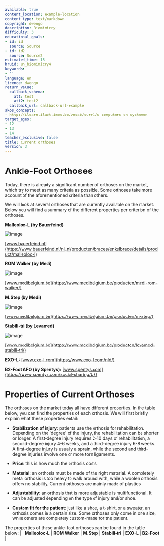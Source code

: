 ```yaml
---
available: true
content_location: example-location
content_type: text/markdown
copyright: dwengo
description: Biomimicry
difficulty: 3
educational_goals:
- id: id
  source: Source
- id: id2
  source: Source2
estimated_time: 15
hruid: un_biomimicry4
keywords:
- ''
language: en
licence: dwengo
return_value:
  callback_schema:
    att: test
    att2: test2
  callback_url: callback-url-example
skos_concepts:
- http://ilearn.ilabt.imec.be/vocab/curr1/s-computers-en-systemen
target_ages:
- 12
- 13
- 14
teacher_exclusive: false
title: Current orthoses
version: 3
---
```

# Ankle-Foot Orthoses
Today, there is already a significant number of orthoses on the market, which try to meet as many criteria as possible. Some orthoses take more account of the aforementioned criteria than others.

We will look at several orthoses that are currently available on the market. Below you will find a summary of the different properties per criterion of the orthoses.

**Malleoloc-L (by Bauerfeind)**

![](embed/malleloc2.jpg "image")

[www.bauerfeind.nl](https://www.bauerfeind.nl/nl_nl/producten/braces/enkelbrace/details/product/malleoloc-l)

**ROM Walker (by Medi)**

![](embed/romwalker.jpeg "image")

[www.medibelgium.be](https://www.medibelgium.be/producten/medi-rom-walker/)

**M.Step (by Medi)**

![](embed/mstep.jpeg "image")

[www.medibelgium.be](https://www.medibelgium.be/producten/m-step/)

**Stabili-tri (by Levamed)**

![](embed/stabilitri.jpeg "image")

[www.medibelgium.be](https://www.medibelgium.be/producten/levamed-stabili-tri/)

**EXO-L:**
[www.exo-l.com](https://www.exo-l.com/nld/)

**B2-Foot AFO (by Spentys):**
[www.spentys.com](https://www.spentys.com/social-sharing/b2)



# Properties of Current Orthoses
The orthoses on the market today all have different properties. In the table below, you can find the properties of each orthosis. We will first briefly explain what these properties entail:

* **Stabilization of injury**: patients use the orthosis for rehabilitation. Depending on the 'degree' of the injury, the rehabilitation can be shorter or longer. A first-degree injury requires 2-10 days of rehabilitation, a second-degree injury 4-6 weeks, and a third-degree injury 6-8 weeks. A first-degree injury is usually a sprain, while the second and third-degree injuries involve one or more torn ligaments.

* **Price**: this is how much the orthosis costs

* **Material**: an orthosis must be made of the right material. A completely metal orthosis is too heavy to walk around with, while a woolen orthosis offers no stability. Current orthoses are mainly made of plastics.

* **Adjustability**: an orthosis that is more adjustable is multifunctional. It can be adjusted depending on the type of injury and/or shoe.

* **Custom fit for the patient**: just like a shoe, a t-shirt, or a sweater, an orthosis comes in a certain size. Some orthoses only come in one size, while others are completely custom-made for the patient.


The properties of these ankle-foot orthoses can be found in the table below:
|                                      | **Malleoloc-L**                        | **ROM Walker**                                                  | **M.Step**                                                                  | **Stabili-tri**                                                             | **EXO-L**                                 | **B2-Foot**                                           |